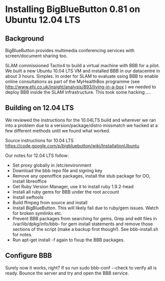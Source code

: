 # Installing BigBlueButton 0.81 on Ubuntu 12.04 LTS

## Background

BigBlueButton provides multimedia conferencing services with screen/document sharing too.

SLAM commissioned Tactix4 to build a virtual machine with BBB for a pilot. We built a new Ubuntu 10.04 LTS VM and installed BBB in our datacentre in about 3 hours. Simples. In order for SLAM to evaluate using BBB to enable online consultations as part of the MyHealthBox programme (see http://www.ehi.co.uk/insight/analysis/893/living-in-a-box ) we needed to deploy BBB inside the SLAM infrastructure. This took some hacking.....

## Building on 12.04 LTS
We reviewed the instructions for the 10.04LTS build and wherever we ran into a problem due to a version/package/distro missmatch we hacked at a few different methods until we found what worked.

Source instructions for 10.04 LTS https://code.google.com/p/bigbluebutton/wiki/InstallationUbuntu

Our notes for 12.04 LTS follow:

+ Set proxy globally in /etc/environment
+ Download the bbb repo file and signing key
+ Remove any openoffice packages, install the stub package for OO, install libreoffice
+ Get Ruby Version Manager, use it to install ruby 1.9.2-head
+ Install all ruby gems for BBB under the root account
+ Install swftools
+ Build ffmpeg from source and install
+ Install BigBlueButton. This will likely fail due to ruby/gem issues. Watch for broken symlinks etc.
+ Prevent BBB packages from searching for gems. Grep and edit files in /var/lib/dpkg/info/bbb- for gem install statements and remove those sections of the script (make a backup first though!). See bbb-install.sh for notes.
+ Run apt-get install -f again to fixup the BBB packages.

## Configure BBB
Surely now it works, right?
If so run sudo bbb-conf --check to verify all is ready. Bounce the server and try and open the BBB service.
